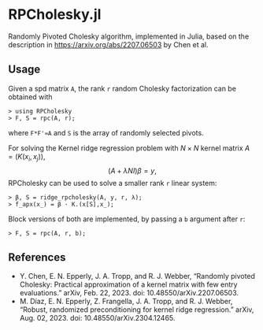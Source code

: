 # RPCholesky.jl
Randomly Pivoted Cholesky algorithm, implemented in Julia, based on the description in https://arxiv.org/abs/2207.06503 by Chen et al. 
## Usage
Given a spd matrix `A`, the rank `r` random Cholesky factorization can be obtained with
```
> using RPCholesky
> F, S = rpc(A, r);
```
where `F*F'≈A` and `S` is the array of randomly selected pivots.

For solving the Kernel ridge regression problem with $N\times N$ kernel matrix $A = (K(x_i, x_j))$,
$$
(A + \lambda N I)\beta = y,
$$
RPCholesky can be used to solve a smaller rank `r` linear system:
```
> β, S = ridge_rpcholesky(A, y, r, λ);
> f_apx(x_) = β ⋅ K.(x[S],x_);
```
Block versions of both are implemented, by passing a `b` argument after `r`:
```
> F, S = rpc(A, r, b);
```

## References
* Y. Chen, E. N. Epperly, J. A. Tropp, and R. J. Webber, “Randomly pivoted Cholesky: Practical approximation of a kernel matrix with few entry evaluations.” arXiv, Feb. 22, 2023. doi: 10.48550/arXiv.2207.06503.
* M. Díaz, E. N. Epperly, Z. Frangella, J. A. Tropp, and R. J. Webber, “Robust, randomized preconditioning for kernel ridge regression.” arXiv, Aug. 02, 2023. doi: 10.48550/arXiv.2304.12465.
